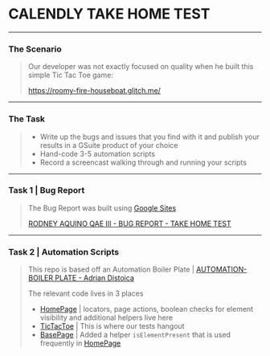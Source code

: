 # CALENDLY TAKE HOME TEST
---
### The Scenario
> Our developer was not exactly focused on quality when he built this simple Tic Tac Toe game:
>
> https://roomy-fire-houseboat.glitch.me/
---
### The Task
> - Write up the bugs and issues that you find with it and publish your results in a GSuite product of your choice
> - Hand-code 3-5 automation scripts
> - Record a screencast walking through and running your scripts
---
### Task 1 | Bug Report
> The Bug Report was built using [Google Sites](https://workspace.google.com/products/sites/)
>
> <a href="https://sites.google.com/view/raquino-qae-calendly/home" target="_blank" rel="noopener noreferrer">RODNEY AQUINO QAE III - BUG REPORT - TAKE HOME TEST</a>
---
### Task 2 | Automation Scripts
> This repo is based off an Automation Boiler Plate | [AUTOMATION-BOILER PLATE - Adrian Distoica](https://github.com/adistoica/automation-boilerplate)
>
> The relevant code lives in 3 places
> - [HomePage](src/main/java/pages/HomePage.java) | locators, page actions, boolean checks for element visibility and additional helpers live here
> - [TicTacToe](src/test/java/automation/smoke/TicTacToe.java) | This is where our tests hangout
> - [BasePage](src/main/java/pages/BasePage.java) | Added a helper `isElementPresent` that is used frequently in [HomePage](src/main/java/pages/HomePage.java)
